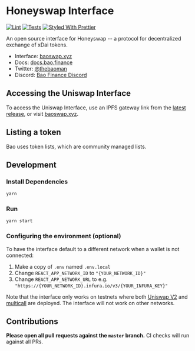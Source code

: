 # Honeyswap Interface

[![Lint](https://github.com/baofinance/baoswap-ui-source/workflows/Lint/badge.svg)](https://github.com/baofinance/baoswap-ui-source/actions?query=workflow%3ALint)
[![Tests](https://github.com/baofinance/baoswap-ui-source/workflows/Tests/badge.svg)](https://github.com/baofinance/baoswap-ui-source/actions?query=workflow%3ATests)
[![Styled With Prettier](https://img.shields.io/badge/code_style-prettier-ff69b4.svg)](https://prettier.io/)

An open source interface for Honeyswap -- a protocol for decentralized exchange of xDai tokens.

- Interface: [baoswap.xyz](https://baoswap.xyz/)
- Docs: [docs.bao.finance](https://about.1hive.org/docs/honeyswap)
- Twitter: [@thebaoman](https://twitter.com/thebaoman)
- Discord: [Bao Finance Discord](https://discord.gg/BW3P62vJXT)

## Accessing the Uniswap Interface

To access the Uniswap Interface, use an IPFS gateway link from the
[latest release](https://github.com/1Hive/uniswap-interface/releases/latest),
or visit [baoswap.xyz](https://baoswap.xyz).

## Listing a token

Bao uses token lists, which are community managed lists.

## Development

### Install Dependencies

```bash
yarn
```

### Run

```bash
yarn start
```

### Configuring the environment (optional)

To have the interface default to a different network when a wallet is not connected:

1. Make a copy of `.env` named `.env.local`
2. Change `REACT_APP_NETWORK_ID` to `"{YOUR_NETWORK_ID}"`
3. Change `REACT_APP_NETWORK_URL` to e.g. `"https://{YOUR_NETWORK_ID}.infura.io/v3/{YOUR_INFURA_KEY}"`

Note that the interface only works on testnets where both
[Uniswap V2](https://uniswap.org/docs/v2/smart-contracts/factory/) and
[multicall](https://github.com/makerdao/multicall) are deployed.
The interface will not work on other networks.

## Contributions

**Please open all pull requests against the `master` branch.**
CI checks will run against all PRs.
